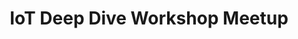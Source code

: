 ---
state: TX
region: Austin
title: IoT Deep Dive Workshop Meetup
group_url: https://www.meetup.com/IoT-Deep-Dive-Workshop-Meetup
topics: [ iot ]
---
